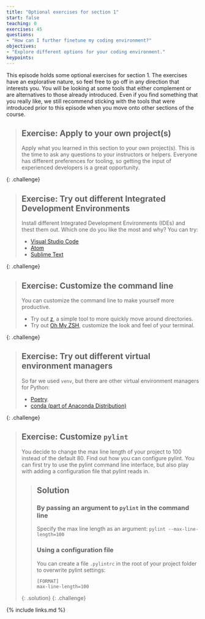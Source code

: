 ```yaml
---
title: "Optional exercises for section 1"
start: false
teaching: 0
exercises: 45
questions:
- "How can I further finetune my coding environment?"
objectives:
- "Explore different options for your coding environment."
keypoints:
---
```


This episode holds some optional exercises for section 1. 
The exercises have an explorative nature, so feel free to go off in any direction that interests you.
You will be looking at some tools that either complement or are alternatives to those already introduced.
Even if you find something that you really like,
we still recommend sticking with the tools that were introduced prior to this episode when you move onto other sections of the course.

> ## Exercise: Apply to your own project(s)
> Apply what you learned in this section to your own project(s). 
> This is the time to ask any questions to your instructors or helpers.
> Everyone has different preferences for tooling, so getting the input of experienced developers is a great opportunity.
> 
{: .challenge}

> ## Exercise: Try out different Integrated Development Environments
> Install different Integrated Development Environments (IDEs) and thest them out.
> Which one do you like the most and why?
> You can try: 
> - [Visual Studio Code](https://code.visualstudio.com/)
> - [Atom](https://atom-editor.cc/)
> - [Sublime Text](https://www.sublimetext.com/)
> 
{: .challenge}

> ## Exercise: Customize the command line
> You can customize the command line to make yourself more productive.
> - Try out [z](https://github.com/rupa/z), a simple tool to more quickly move around directories.
> - Try out [Oh My ZSH](https://ohmyz.sh/), customize the look and feel of your terminal.
> 
{: .challenge}

> ## Exercise: Try out different virtual environment managers
> So far we used `venv`, but there are other virtual environment managers for Python:
> - [Poetry](https://python-poetry.org/).
> - [conda (part of Anaconda Distribution)](https://www.anaconda.com/download)
> 
{: .challenge}

> ## Exercise: Customize `pylint`
> You decide to change the max line length of your project to 100 instead of the default 80. 
> Find out how you can configure pylint. You can first try to use the pylint command line interface, 
> but also play with adding a configuration file that pylint reads in.
>
>> ## Solution
>> ### By passing an argument to `pylint` in the command line
>> Specify the max line length as an argument: `pylint --max-line-length=100`
>>
>> ### Using a configuration file
>> You can create a file `.pylintrc` in the root of your project folder to overwrite pylint settings:
>> ```
>> [FORMAT]
>> max-line-length=100
>> ```
> {: .solution}
{: .challenge}




{% include links.md %}
